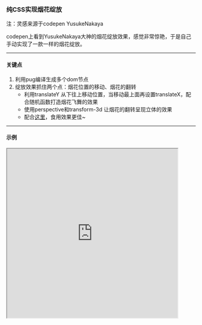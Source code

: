 ### 纯CSS实现烟花绽放

注：灵感来源于codepen YusukeNakaya

codepen上看到YusukeNakaya大神的烟花绽放效果，感觉非常惊艳，于是自己手动实现了一款一样的烟花绽放。

---

#### 关键点
1. 利用pug编译生成多个dom节点
2. 绽放效果抓住两个点：烟花位置的移动、烟花的翻转
    +  利用translateY 从下往上移动位置，当移动最上面再设置translateX，配合随机函数打造烟花飞舞的效果
    +  使用perspective和transform-3d 让烟花的翻转呈现立体的效果
    +  配合[这里](https://superwtt.github.io/noteCSS/base/animate/transform3d.html)，食用效果更佳~

---

#### 示例
<iframe width="90%" height="450" allowfullscreen="allowfullscreen" src="https://codepen.io/superwtt/embed/jOrrNLO?height=450&theme-id=default&default-tab=result"></iframe>